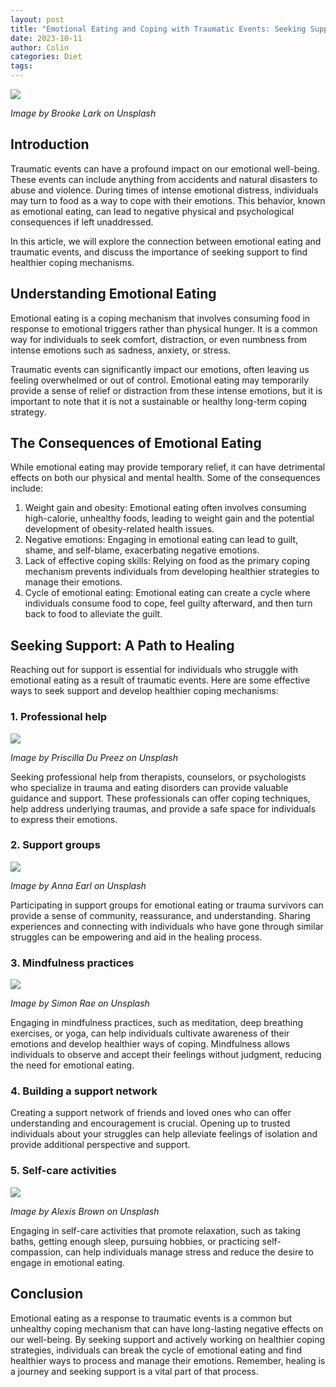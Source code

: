 ```yaml
---
layout: post
title: "Emotional Eating and Coping with Traumatic Events: Seeking Support"
date: 2023-10-11
author: Colin
categories: Diet
tags: 
---
```


![](https://source.unsplash.com/1600x900/?food)

*Image by Brooke Lark on Unsplash*

## Introduction

Traumatic events can have a profound impact on our emotional well-being. These events can include anything from accidents and natural disasters to abuse and violence. During times of intense emotional distress, individuals may turn to food as a way to cope with their emotions. This behavior, known as emotional eating, can lead to negative physical and psychological consequences if left unaddressed.

In this article, we will explore the connection between emotional eating and traumatic events, and discuss the importance of seeking support to find healthier coping mechanisms.

## Understanding Emotional Eating

Emotional eating is a coping mechanism that involves consuming food in response to emotional triggers rather than physical hunger. It is a common way for individuals to seek comfort, distraction, or even numbness from intense emotions such as sadness, anxiety, or stress.

Traumatic events can significantly impact our emotions, often leaving us feeling overwhelmed or out of control. Emotional eating may temporarily provide a sense of relief or distraction from these intense emotions, but it is important to note that it is not a sustainable or healthy long-term coping strategy.

## The Consequences of Emotional Eating

While emotional eating may provide temporary relief, it can have detrimental effects on both our physical and mental health. Some of the consequences include:

1. Weight gain and obesity: Emotional eating often involves consuming high-calorie, unhealthy foods, leading to weight gain and the potential development of obesity-related health issues.
2. Negative emotions: Engaging in emotional eating can lead to guilt, shame, and self-blame, exacerbating negative emotions.
3. Lack of effective coping skills: Relying on food as the primary coping mechanism prevents individuals from developing healthier strategies to manage their emotions.
4. Cycle of emotional eating: Emotional eating can create a cycle where individuals consume food to cope, feel guilty afterward, and then turn back to food to alleviate the guilt.

## Seeking Support: A Path to Healing

Reaching out for support is essential for individuals who struggle with emotional eating as a result of traumatic events. Here are some effective ways to seek support and develop healthier coping mechanisms:

### 1. Professional help

![](https://source.unsplash.com/1600x900/?therapy)

*Image by Priscilla Du Preez on Unsplash*

Seeking professional help from therapists, counselors, or psychologists who specialize in trauma and eating disorders can provide valuable guidance and support. These professionals can offer coping techniques, help address underlying traumas, and provide a safe space for individuals to express their emotions.

### 2. Support groups

![](https://source.unsplash.com/1600x900/?support)

*Image by Anna Earl on Unsplash*

Participating in support groups for emotional eating or trauma survivors can provide a sense of community, reassurance, and understanding. Sharing experiences and connecting with individuals who have gone through similar struggles can be empowering and aid in the healing process.

### 3. Mindfulness practices

![](https://source.unsplash.com/1600x900/?meditation)

*Image by Simon Rae on Unsplash*

Engaging in mindfulness practices, such as meditation, deep breathing exercises, or yoga, can help individuals cultivate awareness of their emotions and develop healthier ways of coping. Mindfulness allows individuals to observe and accept their feelings without judgment, reducing the need for emotional eating.

### 4. Building a support network

Creating a support network of friends and loved ones who can offer understanding and encouragement is crucial. Opening up to trusted individuals about your struggles can help alleviate feelings of isolation and provide additional perspective and support.

### 5. Self-care activities

![](https://source.unsplash.com/1600x900/?selfcare)

*Image by Alexis Brown on Unsplash*

Engaging in self-care activities that promote relaxation, such as taking baths, getting enough sleep, pursuing hobbies, or practicing self-compassion, can help individuals manage stress and reduce the desire to engage in emotional eating.

## Conclusion

Emotional eating as a response to traumatic events is a common but unhealthy coping mechanism that can have long-lasting negative effects on our well-being. By seeking support and actively working on healthier coping strategies, individuals can break the cycle of emotional eating and find healthier ways to process and manage their emotions. Remember, healing is a journey and seeking support is a vital part of that process.